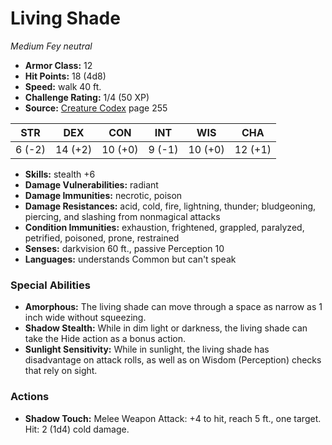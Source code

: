 # Living Shade

*Medium* *Fey* *neutral*

- **Armor Class:** 12
- **Hit Points:** 18 (4d8)
- **Speed:** walk 40 ft.
- **Challenge Rating:** 1/4 (50 XP)
- **Source:** [Creature Codex](https://koboldpress.com/kpstore/product/creature-codex-for-5th-edition-dnd) page 255

| STR | DEX | CON | INT | WIS | CHA |
| --- | --- | --- | --- | --- | --- |
| 6 (-2) | 14 (+2) | 10 (+0) | 9 (-1) | 10 (+0) | 12 (+1) |

- **Skills:** stealth +6
- **Damage Vulnerabilities:** radiant
- **Damage Immunities:** necrotic, poison
- **Damage Resistances:** acid, cold, fire, lightning, thunder; bludgeoning, piercing, and slashing from nonmagical attacks
- **Condition Immunities:** exhaustion, frightened, grappled, paralyzed, petrified, poisoned, prone, restrained
- **Senses:** darkvision 60 ft., passive Perception 10
- **Languages:** understands Common but can't speak
### Special Abilities
- **Amorphous:** The living shade can move through a space as narrow as 1 inch wide without squeezing.
- **Shadow Stealth:** While in dim light or darkness, the living shade can take the Hide action as a bonus action.
- **Sunlight Sensitivity:** While in sunlight, the living shade has disadvantage on attack rolls, as well as on Wisdom (Perception) checks that rely on sight.
### Actions
- **Shadow Touch:** Melee Weapon Attack: +4 to hit, reach 5 ft., one target. Hit: 2 (1d4) cold damage.


